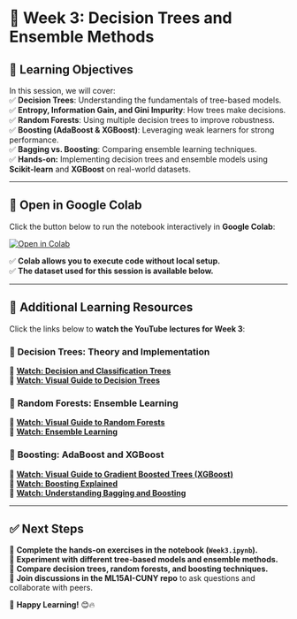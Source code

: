 # 📌 Week 3: Decision Trees and Ensemble Methods  

## 🎯 Learning Objectives  
In this session, we will cover:  
✅ **Decision Trees**: Understanding the fundamentals of tree-based models.  
✅ **Entropy, Information Gain, and Gini Impurity**: How trees make decisions.  
✅ **Random Forests**: Using multiple decision trees to improve robustness.  
✅ **Boosting (AdaBoost & XGBoost)**: Leveraging weak learners for strong performance.  
✅ **Bagging vs. Boosting**: Comparing ensemble learning techniques.  
✅ **Hands-on:** Implementing decision trees and ensemble models using **Scikit-learn** and **XGBoost** on real-world datasets.  

---

## 📂 Open in Google Colab  
Click the button below to run the notebook interactively in **Google Colab**:  

[![Open in Colab](https://colab.research.google.com/assets/colab-badge.svg)](https://colab.research.google.com/github/PKhosravi-CityTech/ML15AI-CUNY/blob/main/Week3/Week3.ipynb)  

✅ **Colab allows you to execute code without local setup.**  
✅ **The dataset used for this session is available below.**  

---

## 🎥 Additional Learning Resources  

Click the links below to **watch the YouTube lectures for Week 3**:  

### 🔹 **Decision Trees: Theory and Implementation**  
📌 **[Watch: Decision and Classification Trees](https://youtu.be/_L39rN6gz7Y?si=FqYTTprD23Z4kiMx)**  
📌 **[Watch: Visual Guide to Decision Trees](https://youtu.be/zs6yHVtxyv8?si=Z7zGVMB1evGDVvZk)** 

### 🔹 **Random Forests: Ensemble Learning**  
📌 **[Watch: Visual Guide to Random Forests](https://youtu.be/cIbj0WuK41w?si=gyNdD6MtvpZW0h7t)**  
📌 **[Watch: Ensemble Learning](https://youtu.be/eLt4a8-316E?si=FjjfK2IitNlRKB_5)**  

### 🔹 **Boosting: AdaBoost and XGBoost**  
📌 **[Watch: Visual Guide to Gradient Boosted Trees (XGBoost)](https://youtu.be/TyvYZ26alZs?si=-X6Be2Xf86Lp-uqG)**  
📌 **[Watch: Boosting Explained](https://youtu.be/GM3CDQfQ4sw?si=DPSxOZeUphK-bkFM)**   
📌 **[Watch: Understanding Bagging and Boosting](https://youtu.be/tjy0yL1rRRU?si=hoXgppflPeoNZq-0)**  

---

## ✅ Next Steps  
📌 **Complete the hands-on exercises in the notebook (`Week3.ipynb`).**  
📌 **Experiment with different tree-based models and ensemble methods.**  
📌 **Compare decision trees, random forests, and boosting techniques.**  
📌 **Join discussions in the ML15AI-CUNY repo** to ask questions and collaborate with peers.  

🚀 **Happy Learning!** 😊🔥  
